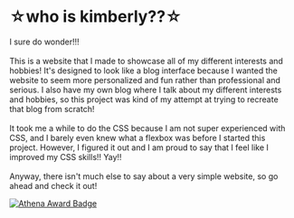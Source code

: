 <h1>☆who is kimberly??☆</h1>
I sure do wonder!!!
<br>
<br>
This is a website that I made to showcase all of my different interests and hobbies! It's designed to look like a blog interface because I wanted the website to seem more personalized and fun rather than professional and serious. I also have my own blog where I talk about my different interests and hobbies, so this project was kind of my attempt at trying to recreate that blog from scratch!
<br>
<br>
It took me a while to do the CSS because I am not super experienced with CSS, and I barely even knew what a flexbox was before I started this project. However, I figured it out and I am proud to say that I feel like I improved my CSS skills!! Yay!!
<br>
<br>
Anyway, there isn't much else to say about a very simple website, so go ahead and check it out!

[![Athena Award Badge](https://img.shields.io/endpoint?url=https%3A%2F%2Faward.athena.hackclub.com%2Fapi%2Fbadge)](https://award.athena.hackclub.com?utm_source=readme)
